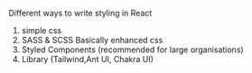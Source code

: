 Different ways to write styling in React

1. simple css
2. SASS & SCSS Basically enhanced css
3. Styled Components (recommended for large organisations)
4. Library (Tailwind,Ant UI, Chakra UI)